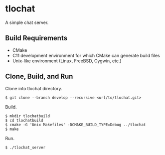 # tlochat

A simple chat server.

## Build Requirements

* CMake
* C11 development environment for which CMake can generate build files
* Unix-like environment (Linux, FreeBSD, Cygwin, etc.)

## Clone, Build, and Run

Clone into tlochat directory.

```
$ git clone --branch develop --recursive <url/to/tlochat.git>
```

Build.

```
$ mkdir tlochatbuild
$ cd tlochatbuild
$ cmake -G 'Unix Makefiles' -DCMAKE_BUILD_TYPE=Debug ../tlochat
$ make
```

Run.

```
$ ./tlochat_server
```
